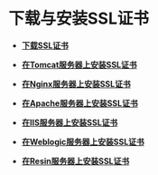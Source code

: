 # 下载与安装SSL证书<a name="ZH-CN_TOPIC_0000001216146275"></a>

-   **[下载SSL证书](下载SSL证书.md)**  

-   **[在Tomcat服务器上安装SSL证书](在Tomcat服务器上安装SSL证书.md)**  

-   **[在Nginx服务器上安装SSL证书](在Nginx服务器上安装SSL证书.md)**  

-   **[在Apache服务器上安装SSL证书](在Apache服务器上安装SSL证书.md)**  

-   **[在IIS服务器上安装SSL证书](在IIS服务器上安装SSL证书.md)**  

-   **[在Weblogic服务器上安装SSL证书](在Weblogic服务器上安装SSL证书.md)**  

-   **[在Resin服务器上安装SSL证书](在Resin服务器上安装SSL证书.md)**  


